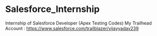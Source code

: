 # Salesforce_Internship
Internship of Salesforce Developer (Apex Testing Codes)
My Trailhead Account : https://www.salesforce.com/trailblazer/vijayyadav239
